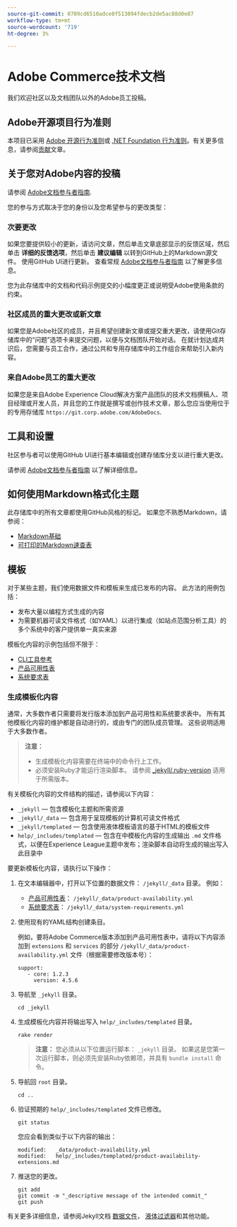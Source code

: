 ```yaml
---
source-git-commit: 0709cd6510adce0f513894fdecb2de5ac88d0e87
workflow-type: tm+mt
source-wordcount: '719'
ht-degree: 3%

---
```

# Adobe Commerce技术文档

我们欢迎社区以及文档团队以外的Adobe员工投稿。

## Adobe开源项目行为准则

本项目已采用 [Adobe 开源行为准则](code-of-conduct.md)或 [.NET Foundation 行为准则](https://dotnetfoundation.org/code-of-conduct)。有关更多信息，请参阅[贡献](contributing.md)文章。

## 关于您对Adobe内容的投稿

请参阅 [Adobe文档参与者指南](https://experienceleague.adobe.com/docs/contributor/contributor-guide/introduction.html).

您的参与方式取决于您的身份以及您希望参与的更改类型：

### 次要更改

如果您要提供较小的更新，请访问文章，然后单击文章底部显示的反馈区域，然后单击 **详细的反馈选项**，然后单击 **建议编辑** 以转到GitHub上的Markdown源文件。 使用GitHub UI进行更新。 查看常规 [Adobe文档参与者指南](https://experienceleague.adobe.com/docs/contributor/contributor-guide/introduction.html) 以了解更多信息。

您为此存储库中的文档和代码示例提交的小幅度更正或说明受Adobe使用条款的约束。

### 社区成员的重大更改或新文章

如果您是Adobe社区的成员，并且希望创建新文章或提交重大更改，请使用Git存储库中的“问题”选项卡来提交问题，以便与文档团队开始对话。 在就计划达成共识后，您需要与员工合作，通过公共和专用存储库中的工作组合来帮助引入新内容。

<!--
If you submit a pull request with significant changes to documentation and code examples, you'll see a message in the pull request asking you to submit an online contribution license agreement (CLA). We need you to complete the online form before we can review your pull request.
-->

### 来自Adobe员工的重大更改

如果您是来自Adobe Experience Cloud解决方案产品团队的技术文档撰稿人、项目经理或开发人员，并且您的工作就是撰写或创作技术文章，那么您应当使用位于的专用存储库 `https://git.corp.adobe.com/AdobeDocs`.

<!--Employees from other parts of the Adobe world should use the public repo for minor updates.-->

## 工具和设置

社区参与者可以使用GitHub UI进行基本编辑或创建存储库分支以进行重大更改。

请参阅 [Adobe文档参与者指南](https://experienceleague.adobe.com/docs/contributor/contributor-guide/introduction.html) 以了解详细信息。

## 如何使用Markdown格式化主题

此存储库中的所有文章都使用GitHub风格的标记。 如果您不熟悉Markdown，请参阅：

* [Markdown基础](https://help.github.com/articles/getting-started-with-writing-and-formatting-on-github/)
* [可打印的Markdown速查表](https://guides.github.com/pdfs/markdown-cheatsheet-online.pdf)

## 模板

对于某些主题，我们使用数据文件和模板来生成已发布的内容。 此方法的用例包括：

* 发布大量以编程方式生成的内容
* 为需要机器可读文件格式（如YAML）以进行集成（如站点范围分析工具）的多个系统中的客户提供单一真实来源

模板化内容的示例包括但不限于：

* [CLI工具参考](https://experienceleague.adobe.com/docs/commerce-operations/reference/commerce-on-premises.html)
* [产品可用性表](https://experienceleague.adobe.com/docs/commerce-operations/release/product-availability.html)
* [系统要求表](https://experienceleague.adobe.com/docs/commerce-operations/installation-guide/system-requirements.html)

### 生成模板化内容

通常，大多数作者只需要将发行版本添加到产品可用性和系统要求表中。 所有其他模板化内容的维护都是自动进行的，或由专门的团队成员管理。 这些说明适用于大多数作者。

>**注意：**
>
>* 生成模板化内容需要在终端中的命令行上工作。
>* 必须安装Ruby才能运行渲染脚本。 请参阅 [_jekyll/.ruby-version](_jekyll/.ruby-version) 适用于所需版本。

有关模板化内容的文件结构的描述，请参阅以下内容：

* `_jekyll` — 包含模板化主题和所需资源
* `_jekyll/_data` — 包含用于呈现模板的计算机可读文件格式
* `_jekyll/templated` — 包含使用液体模板语言的基于HTML的模板文件
* `help/_includes/templated` — 包含在中模板化内容的生成输出 `.md` 文件格式，以便在Experience League主题中发布；渲染脚本自动将生成的输出写入此目录中

要更新模板化内容，请执行以下操作：

1. 在文本编辑器中，打开以下位置的数据文件： `/jekyll/_data` 目录。 例如：

   * [产品可用性表](https://experienceleague.adobe.com/docs/commerce-operations/release/product-availability.html)： `/jekyll/_data/product-availability.yml`
   * [系统要求表](https://experienceleague.adobe.com/docs/commerce-operations/installation-guide/system-requirements.html)： `/jekyll/_data/system-requirements.yml`

1. 使用现有的YAML结构创建条目。

   例如，要将Adobe Commerce版本添加到产品可用性表中，请将以下内容添加到 `extensions` 和 `services` 的部分 `/jekyll/_data/product-availability.yml` 文件（根据需要修改版本号）：

   ```
   support:
      - core: 1.2.3
        version: 4.5.6
   ```

1. 导航至 `_jekyll` 目录。

   ```
   cd _jekyll
   ```

1. 生成模板化内容并将输出写入 `help/_includes/templated` 目录。

   ```
   rake render
   ```

   >**注意：** 您必须从以下位置运行脚本： `_jekyll` 目录。 如果这是您第一次运行脚本，则必须先安装Ruby依赖项，并具有 `bundle install` 命令。

1. 导航回 `root` 目录。

   ```
   cd ..
   ```

1. 验证预期的 `help/_includes/templated` 文件已修改。

   ```
   git status
   ```

   您应会看到类似于以下内容的输出：

   ```
   modified:   _data/product-availability.yml
   modified:   help/_includes/templated/product-availability-extensions.md
   ```

1. 推送您的更改。

   ```
   git add
   git commit -m "_descriptive message of the intended commit_"
   git push
   ```

有关更多详细信息，请参阅Jekyll文档 [数据文件](https://jekyllrb.com/docs/datafiles)， [液体过滤器](https://jekyllrb.com/docs/liquid/filters/)和其他功能。
